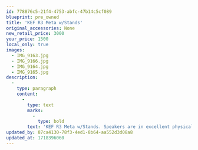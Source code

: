```yaml
---
id: 778876c5-21f4-4753-abfc-47b14c5cf089
blueprint: pre_owned
title: 'KEF R3 Meta w/Stands'
original_accessories: None
new_retail_price: 3000
your_price: 1500
local_only: true
images:
  - IMG_9163.jpg
  - IMG_9166.jpg
  - IMG_9164.jpg
  - IMG_9165.jpg
description:
  -
    type: paragraph
    content:
      -
        type: text
        marks:
          -
            type: bold
        text: 'KEF R3 Meta w/Stands. Speakers are in excellent physical and functional condition and sold as new for $3,000.00'
updated_by: 87ca4130-78f3-4ed1-8b64-aa552d3d08a8
updated_at: 1718396060
---
```

